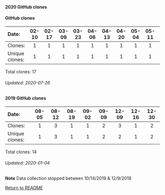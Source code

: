 #### 2020 GitHub clones
#### GitHub clones
Date:             |       02-10   |       02-17   |       03-09   |       03-23   |       04-06   |  04-13  |  04-20  |  05-04  |  05-11  |  05-25  |  07-13
|:---             |:---:   |:---:  |:---:  |:---:  |:---:  |:---:  |:---:  |:---:  |:---:  |:---:  |:---:
Clones:           |       1       |       1       |       1       |       1       |       1       |  1      |  1      |  1      |  1      |  1      |  7
Unique            clones:  |       1       |       1       |       1       |       1       |       1  |      1  |      1  |      1  |      1  |      1  |      7

Total clones: 17
###### Updated: 2020-07-26

#### 2019 GitHub clones
Date:    |        08-05   |       08-12   |       08-19   |       09-02  |  09-09  |  12-09  |  12-16 |  12-30
|:---    |:---:   |:---:  |:---:  |:---:  |:---:  |:---:  |:---:  |:---:
Clones:  |        1       |       3       |       1       |       1      |  2      |  3      |  1 |  2
Unique   clones:  |       1       |       3       |       1       |      1  |      2  |      2  |      1 |  2

Total clones: 14
###### Updated: 2020-01-04
**Note**  Data collection stopped between 10/14/2019 & 12/9/2019

[Return to README](https://github.com/BradleyA/pi-servo/blob/master/README.md#traffic)

